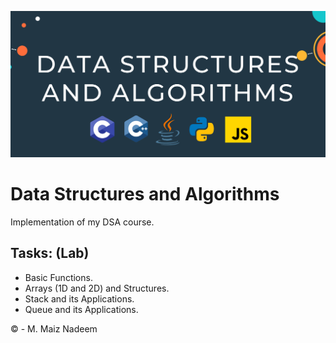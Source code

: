 ![Banner](https://github.com/MaizNadeem/DSA/blob/main/Banner.png)

# Data Structures and Algorithms

Implementation of my DSA course.

## Tasks: (Lab)

- Basic Functions.
- Arrays (1D and 2D) and Structures.
- Stack and its Applications.
- Queue and its Applications.

© - M. Maiz Nadeem
